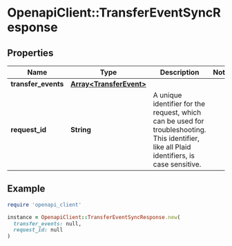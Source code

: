 # OpenapiClient::TransferEventSyncResponse

## Properties

| Name | Type | Description | Notes |
| ---- | ---- | ----------- | ----- |
| **transfer_events** | [**Array&lt;TransferEvent&gt;**](TransferEvent.md) |  |  |
| **request_id** | **String** | A unique identifier for the request, which can be used for troubleshooting. This identifier, like all Plaid identifiers, is case sensitive. |  |

## Example

```ruby
require 'openapi_client'

instance = OpenapiClient::TransferEventSyncResponse.new(
  transfer_events: null,
  request_id: null
)
```

